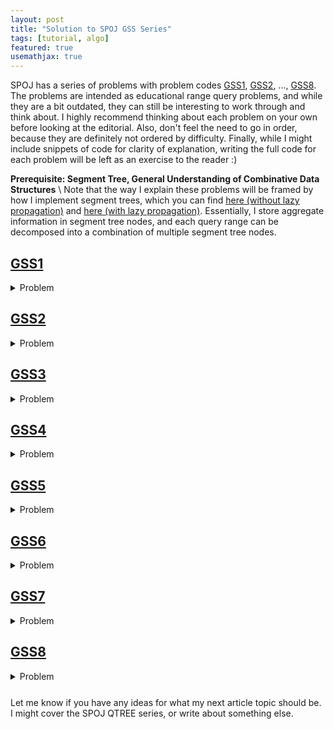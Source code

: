 ```yaml
---
layout: post
title: "Solution to SPOJ GSS Series"
tags: [tutorial, algo]
featured: true
usemathjax: true
---
```


SPOJ has a series of problems with problem codes [GSS1](https://www.spoj.com/problems/GSS1/), [GSS2](https://www.spoj.com/problems/GSS2/), ..., [GSS8](https://www.spoj.com/problems/GSS8). The problems are intended as educational range query problems, and while they are a bit outdated, they can still be interesting to work through and think about. I highly recommend thinking about each problem on your own before looking at the editorial. Also, don't feel the need to go in order, because they are definitely not ordered by difficulty. Finally, while I might include snippets of code for clarity of explanation, writing the full code for each problem will be left as an exercise to the reader :)

**Prerequisite: Segment Tree, General Understanding of Combinative Data Structures** \\
Note that the way I explain these problems will be framed by how I implement segment trees, which you can find [here (without lazy propagation)](https://github.com/mzhang2021/cp-library/blob/master/implementations/data-structures/SegmentTreeNode.h) and [here (with lazy propagation)](https://github.com/mzhang2021/cp-library/blob/master/implementations/data-structures/SegmentTreeNodeLazy.h). Essentially, I store aggregate information in segment tree nodes, and each query range can be decomposed into a combination of multiple segment tree nodes.

## [GSS1](https://www.spoj.com/problems/GSS1/)

<details markdown="1" style="margin-bottom: 5%"><summary>Problem</summary>

Given an array $\|a_i\| \leq 15007$ of size $n \leq 5 \cdot 10^4$, answer $m$ queries of the following form: given $(x, y)$, find

$$
\max_{x \leq i \leq j \leq y} (a_i + \dots + a_j)
$$

In other words, find the maximum subarray sum of the subarray $a[x, y]$.

*For some reason the problem provides no bounds on $m$.*

<details markdown="1" style="margin-bottom: 5%"><summary>Solution</summary>
The trick for any segment tree problem is the following:
1. Figure out what information we need to store in the nodes.
2. Figure out how to combine two nodes.

In this case, it might help to start with thinking about how combining two nodes works, as that will guide us to know what info we need to maintain. Let's say we're considering the node representing range $[l, r]$ which is merged from two child nodes $[l, m]$ and $[m + 1, r]$, where $m = \lfloor \frac{l + r}{2} \rfloor$. The maximum subarray sum in $a[l, r]$ could fall into one of three cases:
1. It lies solely in the range $[l, m]$.
2. It lies solely in the range $[m + 1, r]$
3. It exists in both halves.

In the first and second case, we just take the maximum subarray sum computed in the child nodes. In the third case, the optimal subarray would consist of some suffix of the range $[l, m]$ and some prefix of the range $[m + 1, r]$. We can also compute the maximum prefix and suffix sum for each node, so that case 3 is simply reduced to the maximum suffix in the left child plus the maximum prefix in the right child. So this tells us what info we need to store in each node: the maximum subarray sum, the maximum prefix sum, the maximum suffix sum, and the total sum. We get the following method for updating:
```c++
// in my template the function signature is pull(a, b), but I'm using merge(left, right) here instead for clarity
void merge(Node left, Node right) {
    maxSum = max({left.maxSum, right.maxSum, left.maxSuffix + right.maxPrefix});
    maxPrefix = max(left.maxPrefix, left.sum + right.maxPrefix);
    maxSuffix = max(right.maxSuffix, right.sum + left.maxSuffix);
    sum = left.sum + right.sum;
}
```

Be careful that you handle ranges of all negative numbers correctly, because the problem does not allow for non-empty subarrays.
</details>
</details>

## [GSS2](https://www.spoj.com/problems/GSS2/)

<details markdown="1" style="margin-bottom: 5%"><summary>Problem</summary>

*The original problem statement is very obviously poorly translated, so I literally had to read the comments to understand the problem.*

Given an array $\|a_i\| \leq 10^5$ of size $n \leq 10^5$, answer $q \leq 10^5$ queries of the following form: given $(x, y)$, find

$$
\max_{x \leq i \leq j \leq y} (a_i + \dots + a_j)
$$

but with the extra condition that duplicate elements are ignored. So for example, if some subarray contains three copies of $2$, we only add $2$ once.

<details markdown="1" style="margin-bottom: 5%"><summary>Solution</summary>
The extra condition of ignoring duplicates makes a direct online approach with segment tree difficult, because we don't have a concise way of maintaining the set of all elements that have at least one occurrence in each node. So let's consider an offline approach.

There's a general sweepline approach for solving range query problems offline: sweep from left to right while updating some sort of data structure. When you encounter the right endpoint of some query, use the data structure to find the answer for that query.

In this case, our data structure will be an array $p$, where $p_i$ represents the maximum subarray sum excluding duplicates with left endpoint beginning at index $i$. We will also maintain an array $last_x$ storing the rightmost index with value $x$ in the array that we've encountered in our sweepline so far.

Let's see what happens when we encounter $a_i$ in our sweepline. $a_i$ could contribute to every subarray beginning at $last_{a_i} + 1, last_{a_i} + 2, \dots, i$. It cannot contribute to a subarray beginning at $last_{a_i}$ or earlier, since such a subarray would already contain a copy of $a_i$ at index $last_{a_i}$ if it were to also include $a_i$, and duplicate elements only get added once. So we perform the following update:
```c++
for (int index=last[a[i]]+1; index<=i; index++) {
    sum[index] += a[i];
    p[index] = max(p[index], sum[index]);
}
```
Then, when we encounter some query $(l, r)$, its answer is simply

$$
\max_{i=l}^r p_i
$$

This offline algorithm runs in $\mathcal O(n(n + q))$, so let's now boost the efficiency to $\mathcal O((n + q) \log n)$ by upgrading $p$ to a segment tree. We need a segment tree that can handle the following operations:
1. Add $x$ to all $a_i$ in some range.
2. Query for the maximum $p_i$ in some range.

After every operation, $p_i := \max(p_i, a_i)$, so $p_i$ is the maximum of all values $a_i$ ever changed into.

Believe it or not, this is possible with a segment tree, and is described in the "Historic Information" section of this [segment tree beats](https://codeforces.com/blog/entry/57319) tutorial.

<details markdown="1" style="margin-bottom: 5%"><summary>The Idea</summary>
We maintain four values in each segment tree node: `a, p, lazy, historic_lazy`. Whenever we propagate lazy values, we do `historic_lazy = max(historic_lazy, lazy + propagated_historic_lazy)` and `lazy += propagated_lazy`. Whenever we apply the pending lazy update, we do `p = max(p, a + historic_lazy)` and `a += lazy`. And finally, when we merge, we do `p = max(left.p, right.p)` and `a = max(left.a, right.a)`. Take a moment to think about why this works, and why an additional `historic_lazy` value is necessary (i.e. why can't we just use one lazy value?).
</details>

That's it! We've successfully solved this problem in $\mathcal O((n + q) \log n)$. Personally, I think this is the hardest GSS problem out of the entire series.

</details>
</details>

## [GSS3](https://www.spoj.com/problems/GSS3/)

<details markdown="1" style="margin-bottom: 5%"><summary>Problem</summary>

Given an array $\|a_i\| \leq 10^4$ of size $n \leq 5 \cdot 10^4$, process $m \leq 5 \cdot 10^4$ queries of two types:
1. Set $a_x := y$.
2. Given $(x, y)$, find

$$
\max_{x \leq i \leq j \leq y} (a_i + \dots + a_j)
$$

In other words, find the maximum subarray sum of the subarray $a[x, y]$.

<details markdown="1" style="margin-bottom: 5%"><summary>Solution</summary>
This is just GSS1 with updates. The update method doesn't change any of the above logic.
</details>
</details>

## [GSS4](https://www.spoj.com/problems/GSS4/)

<details markdown="1" style="margin-bottom: 5%"><summary>Problem</summary>

Given an array of $a_i$ of size $n \leq 10^5$, process $m \leq 10^5$ queries of two types:
1. Given $(x, y)$, perform $a_i := \lfloor \sqrt a_i \rfloor$ for $x \leq i \leq y$.
2. Given $(x, y)$, find $\sum_{i=x}^y a_i$.

Constraints on $a_i$: $a_i > 0, \sum_{i=1}^n a_i \leq 10^{18}$

<details markdown="1" style="margin-bottom: 5%"><summary>Solution</summary>
The first operation is difficult to handle with traditional lazy propagation, because it's not clear how applying the square root operation to a subarray affects the sum of that subarray. Let's consider the naive way of updating the segment tree: we traverse all the way down to each leaf node in the range and update them directly, giving us $\mathcal O(n)$ per query. While that's obviously too slow, it's actually not far off from the right idea.

We will use the same idea as [segment tree beats](https://codeforces.com/blog/entry/57319) (don't worry, this is easier than the proof for segment tree beats). Observe that for $a_i \leq 10^{18}$, we can only apply $a_i := \lfloor \sqrt a_i \rfloor$ 6 times before $a_i$ converges to 1. So let's say you're currently at some node, and you want to apply the square root operation to all elements in the range covered by that node. If all the elements are 1, applying the square root operation on them again is useless, so we can just stop traversing further.

Let's prove a bound of $\mathcal O((n + m) \log n)$ from that optimization. Consider the following diagram:

![image 1]({{ site.baseurl }}/assets/images/gss-1.png)

We will refer to the blue nodes as *ordinary nodes* and the green nodes as *extra nodes* (the same terminology used in the segment tree beats blog). Ordinary nodes are nodes we would visit in standard segment tree anyways. In the naive algorithm, we would also visit all the extra nodes, which could be $\mathcal O(n)$ per query. We will keep some counter on each leaf node representing how many more times we can apply the square root operation to that element before it reduces to 1 (the red numbers in the diagram). The counter can be at most 6 for each leaf node. Finally, we keep some counter on each non-leaf node that equals the sum of the counters of its children. Let $\Phi$ equal the sum of all counters written on all nodes in the tree. What is the initial value of $\Phi$? It is $\mathcal O(n \log n)$.

<details markdown="1" style="margin-bottom: 5%"><summary>Why?</summary>
Each leaf node contributes at most +6 to the counter of every ancestor. There are $\mathcal O(\log n)$ ancestors per leaf node, so each leaf node contributes $+6 \log n$ to $\Phi$. Thus, summing up the total contribution from all leaf nodes gives $\Phi = 6n \log n$, or $\mathcal O(n \log n)$.
</details>

The number of ordinary nodes we visit is $\mathcal O(m \log n)$, since that's just standard segment tree. Under what cases will we visit an extra node? We visit an extra node whenever there exists a non-one element in that subtree, aka if the counter on the extra node is positive. So after the operation, that counter and thus $\Phi$ will decrease by one, because we will have square rooted some leaf node in that subtree. Thus, every movement to an extra node is accounted for by 1 unit of $\Phi$, so the total amount of times we visit some extra node is bounded by the initial value of $\Phi$, or $\mathcal O(n \log n)$. The total complexity is therefore $\mathcal O((n + m) \log n)$.

</details>
</details>

## [GSS5](https://www.spoj.com/problems/GSS5/)

<details markdown="1" style="margin-bottom: 5%"><summary>Problem</summary>

Given an array of $\|a_i\| \leq 10^4$ of size $n \leq 10^4$, process $m \leq 10^4$ queries of the following form: given $(x_1, y_1, x_2, y_2)$, find

$$
\max_{x_1 \leq i \leq y_1, x_2 \leq j \leq y_2} (a_i + \dots + a_j)
$$

where $x_1 \leq x_2$ and $y_1 \leq y_2$.

<details markdown="1" style="margin-bottom: 5%"><summary>Solution</summary>
First, read the solution for GSS1, as this problem will compute the same information in each segment tree node.

We will split the problem into two separate cases:

1. $[x_1, y_1]$ and $[x_2, y_2]$ form two disjoint intervals.
2. $[x_1, y_1]$ and $[x_2, y_2]$ overlap.

In the first case, the optimal subarray consists of some suffix of $a[x_1, y_1]$, the total sum of $a[y_1 + 1, x_2 - 1]$, and some prefix of $a[x_2, y_2]$. We can query for all three of those parts with the same segment tree used in GSS1.

In the second case, we have a few more possible cases, all handled with our segment tree:
1. The subarray starts in $[x_1, x_2]$ and ends in $[x_2, y_1]$.
2. The subarray starts in $[x_1, x_2]$ and ends in $[y_1, y_2]$.
3. The subarray starts in $[x_2, y_1]$ and ends in $[x_2, y_1]$.
4. The subarray starts in $[x_2, y_1]$ and ends in $[y_1, y_2]$.

Putting both cases together, the logic of each query looks something like this:
```c++
if (y1 <= x2) {
    Node a = st.query(x1, y1), b = st.query(y1, x2), c = st.query(x2, y2);
    cout << a.maxSuffix + b.sum + c.maxPrefix - arr[y1] - arr[x2] << "\n";
} else {
    Node a = st.query(x1, x2), b = st.query(x2, y1), c = st.query(y1, y2);
    cout << max({a.maxSuffix + b.maxPrefix - arr[x2], a.maxSuffix + b.sum + c.maxPrefix - arr[x2] - arr[y1],
                b.maxSum, b.maxSuffix + c.maxPrefix - arr[y1]}) << "\n";
}
```

</details>
</details>

## [GSS6](https://www.spoj.com/problems/GSS6/)

<details markdown="1" style="margin-bottom: 5%"><summary>Problem</summary>

Given an array of $\|a_i\| \leq 10^4$ of size $n \leq 10^5$, process $q \leq 10^5$ queries of four types:
1. Insert $y$ before index $x$ in the array (so the array size increases).
2. Delete the element at index $x$ (so the array size decreases).
3. Set $a_x := y$.
4. Given $(x, y)$, find

$$
\max_{x \leq i \leq j \leq y} (a_i + \dots + a_j)
$$

<details markdown="1" style="margin-bottom: 5%"><summary>Solution</summary>
This is GSS3, but you can now insert or delete elements from the array and change its size. Segment tree struggles with inserts and deletes, but luckily there's another combinative data structure that handles this with ease: [tre](https://cp-algorithms.com/data_structures/treap.html)[aps](https://codeforces.com/blog/entry/84017)!

Once you know what a treap's capabilities are, it should be apparent how this problem is solved. We store the same info from GSS1 in each treap node with the same merge function. Insert and delete can both be implemented as a series of split and merge functions. So this problem is solved in $\mathcal O(q \log n)$.

</details>
</details>

## [GSS7](https://www.spoj.com/problems/GSS7/)

<details markdown="1" style="margin-bottom: 5%"><summary>Problem</summary>

Given a tree of $n \leq 10^5$ nodes, each with some associated value $\|x_i\| \leq 10^4$, process $q \leq 10^5$ queries of two types:
1. Find the maximum subarray sum of the array formed from values on the path from node $a$ to $b$.
2. Set all values on the path from node $a$ to $b$ to $c$.

<details markdown="1" style="margin-bottom: 5%"><summary>Solution</summary>
This is GSS3 but on a tree. Luckily, there's a well-known way of adapting a range query solution to a tree with only an extra $\mathcal O(\log n)$ factor: [heavy light](https://cp-algorithms.com/graph/hld.html) [decomposition](https://codeforces.com/blog/entry/81317)!

Once you know what HLD's capabilities are, it should be apparent how this problem is solved. Just be wary that depending on how you implement HLD, the orientation may make a difference. To explain what I mean, take a look at the following code snippet below:
```c++
template<class B>
void process(int u, int v, B op) {
    bool s = false;
    for (; root[u]!=root[v]; u=par[root[u]]) {
        if (depth[root[u]] < depth[root[v]]) {
            swap(u, v);
            s ^= true;
        }
        op(pos[root[u]], pos[u], s);
    }
    if (depth[u] > depth[v]) {
        swap(u, v);
        s ^= true;
    }
    op(pos[u], pos[v], !s);
}

int query(int u, int v) {
    Node ls, rs;
    process(u, v, [this, &ls, &rs] (int l, int r, bool s) {
        Node cur = st.query(l, r);
        if (s) rs.merge(cur, rs);
        else ls.merge(cur, ls);
    });
    swap(ls.maxPrefix, ls.maxSuffix);
    Node ret;
    ret.merge(ls, rs);
    return ret.maxSum;
}
```
My full HLD implementation can be found [here](https://github.com/mzhang2021/cp-library/blob/master/implementations/graphs/HLD.h) and uses the same style as [this implementation](https://codeforces.com/blog/entry/22072). Essentially, the orientation of the segment tree is from smaller DFS time to larger DFS time (top to bottom). Therefore, I maintain the merged results of the query in two separate halves for two separate branches of the path connected by the LCA, and I swap the prefix and suffix of the left branch at the end to make its orientation consistent with the right half. If this doesn't make sense to you, try drawing out the diagram or tracing the code to see what happens if you don't account for orientation when merging.

</details>
</details>

## [GSS8](https://www.spoj.com/problems/GSS8/)

<details markdown="1" style="margin-bottom: 5%"><summary>Problem</summary>

Given an array of $a_i < 2^{32}$ of size $n \leq 10^5$, process $q \leq 10^5$ queries of four types:
1. Insert $val$ before index $pos$ in the array (so the array size increases).
2. Delete the element at index $pos$ (so the array size decreases).
3. Set $a_{pos} := val$.
4. Given $(l, r, k)$, find

$$
\sum_{i=l}^r a_i \cdot (i - l + 1)^k \mod 2^{32}
$$

where $k \leq 10$.

<details markdown="1" style="margin-bottom: 5%"><summary>Solution</summary>
Finally a problem that isn't a variation of GSS1! First off, we can handle the insert and delete operations with a [tre](https://cp-algorithms.com/data_structures/treap.html)[aps](https://codeforces.com/blog/entry/84017). The tricky part is going to be figuring out how to calculate the fourth operation.

Since $k$ is small, we can compute $ans[0], ans[1], \dots, ans[10]$ in each treap node. This way, we just print $ans[k]$ from the correct node to answer each query.

Consider the following small example: we are merging two nodes. The left node represents the array $[a_1, a_2]$ and the right node represents the array $[a_3, a_4]$. Say we've already computed $ans[k]$ in both nodes, and we want to compute $ans[k]$ for the merging of both nodes. In other words, we want:

$$
ans_l[k] = a_1 \cdot 1^k + a_2 \cdot 2^k \\
ans_r[k] = a_3 \cdot 1^k + a_4 \cdot 2^k \\
merge(ans_l[k], ans_r[k]) = ans[k] = a_1 \cdot 1^k + a_2 \cdot 2^k + a_3 \cdot 3^k + a_4 \cdot 4^k
$$

The first half of what we want is just $ans_l[k]$. The second half is almost $ans_r[k]$, except the base of each power term gets shifted up ($1^k$ becomes $3^k$, $2^k$ becomes $4^k$). Notice that each base gets shifted up by `size_of_left_node` (which I will denote as $size_l$), so we can rewrite the terms as $a_3 \cdot (1 + size_l)^k + a_4 \cdot (2 + size_l)^k$. There's a well-known theorem for expanding terms of the form $(a + b)^k$: the [Binomial Theorem](https://en.wikipedia.org/wiki/Binomial_theorem). So expanding yields:

$$
\begin{align*}
a_i \cdot ((i - size_l) + size_l)^k &= a_i \cdot \sum_{j=0}^k \left(\binom{k}{j} \cdot (i - size_l)^j \cdot (size_l)^{k-j}\right) \\
&= \sum_{j=0}^k \left(\binom{k}{j} \cdot (a_i (i - size_l)^j) \cdot (size_l)^{k-j}\right)
\end{align*}
$$

And when we sum up all of these for all $a_i$ in the right node:

$$
\sum_{\forall i} \sum_{j=0}^k \left(\binom{k}{j} \cdot (a_i (i - size_l)^j) \cdot (size_l)^{k-j}\right) \\
= \sum_{j=0}^k \left(\binom{k}{j} \cdot ans_r[j] \cdot (size_l)^{k-j}\right)
$$

This can be shown with some rearrangement of the terms.

So now, we've successfully shown how to compute the contribution of the right node to $ans[k]$ from $ans_r[0], ans_r[1], \dots, ans_r[k]$. After precomputing $(size_l)^j$ and $\binom{k}{j}$ for $0 \leq j, k \leq 10$, we can compute each of $ans[j]$ in $\mathcal O(k^2)$. The code for the merge function looks as follows:

```c++
treap->size = getSize(treap->l) + getSize(treap->r) + 1;
power[0] = 1;
for (int i=1; i<=MAXK; i++)
    power[i] = power[i-1] * (getSize(treap->l) + 1);
for (int i=0; i<=MAXK; i++) {
    treap->ans[i] = (treap->l ? treap->l->ans[i] : 0) + power[i] * treap->val;
    if (treap->r)
        for (int j=0; j<=i; j++)
            treap->ans[i] += choose[i][j] * power[i-j] * treap->r->ans[j];
}
```
*The code above differs slightly from the explanation because the treap merge actually consists of three parts: the left child, the right child, and the middle value stored in the current node.*

Thus, our final complexity is $\mathcal O(k^2 \log n)$ per query.

</details>
</details>

Let me know if you have any ideas for what my next article topic should be. I might cover the SPOJ QTREE series, or write about something else.